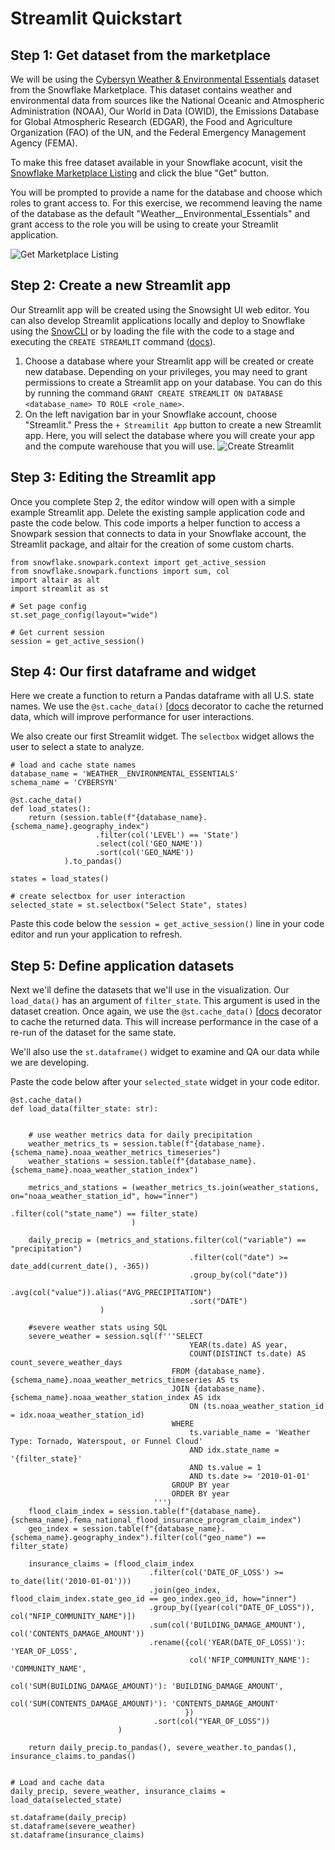# Streamlit Quickstart

## Step 1: Get dataset from the marketplace
We will be using the [Cybersyn Weather & Environmental Essentials](https://app.snowflake.com/marketplace/listing/GZTSZAS2KIM/cybersyn-inc-weather-environmental-essentials?originTab=provider&providerName=Cybersyn%2C%20Inc&profileGlobalName=GZTSZAS2KCS) dataset from the Snowflake Marketplace. This dataset contains weather and environmental data from sources like the National Oceanic and Atmospheric Administration (NOAA), Our World in Data (OWID), the Emissions Database for Global Atmospheric Research (EDGAR), the Food and Agriculture Organization (FAO) of the UN, and the Federal Emergency Management Agency (FEMA). 

To make this free dataset available in your Snowflake acocunt, visit the [Snowflake Marketplace Listing](https://app.snowflake.com/marketplace/listing/GZTSZAS2KIM/cybersyn-inc-weather-environmental-essentials?originTab=provider&providerName=Cybersyn%2C%20Inc&profileGlobalName=GZTSZAS2KCS) and click the blue "Get" button. 

You will be prompted to provide a name for the database and choose which roles to grant access to. For this exercise, we recommend leaving the name of the database as the default "Weather__Environmental_Essentials" and grant access to the role you will be using to create your Streamlit application. 

![Get Marketplace Listing](img/marketplace_get_data.png)

## Step 2: Create a new Streamlit app
Our Streamlit app will be created using the Snowsight UI web editor. You can also develop Streamlit applications locally and deploy to Snowflake using the [SnowCLI](https://docs.snowflake.com/en/user-guide/snowsql) or by loading the file with the code to a stage and executing the `CREATE STREAMLIT` command ([docs](https://docs.snowflake.com/en/sql-reference/sql/create-streamlit)). 

1. Choose a database where your Streamlit app will be created or create new database. Depending on your privileges, you may need to grant permissions to create a Streamlit app on your database. You can do this by running the command `GRANT CREATE STREAMLIT ON DATABASE <database_name> TO ROLE <role_name>`.
2. On the left navigation bar in your Snowflake account, choose "Streamlit." Press the `+ Streamilit App` button to create a new Streamlit app.  Here, you will select the database where you will create your app and the compute warehouse that you will use. ![Create Streamlit](img/create_streamlit.png)

## Step 3: Editing the Streamlit app
Once you complete Step 2, the editor window will open with a simple example Streamlit app. Delete the existing sample application code and paste the code below. This code imports a helper function to access a Snowpark session that connects to data in your Snowflake account, the Streamlit package, and altair for the creation of some custom charts. 
```
from snowflake.snowpark.context import get_active_session
from snowflake.snowpark.functions import sum, col
import altair as alt
import streamlit as st

# Set page config
st.set_page_config(layout="wide")

# Get current session
session = get_active_session()
```

## Step 4: Our first dataframe and widget
Here we create a function to return a Pandas dataframe with all U.S. state names. We use the `@st.cache_data()` [[docs](https://docs.streamlit.io/library/api-reference/performance/st.cache_data) decorator to cache the returned data, which will improve performance for user interactions. 

We also create our first Streamlit widget. The `selectbox` widget allows the user to select a state to analyze.
```
# load and cache state names
database_name = 'WEATHER__ENVIRONMENTAL_ESSENTIALS'
schema_name = 'CYBERSYN'

@st.cache_data()
def load_states():
    return (session.table(f"{database_name}.{schema_name}.geography_index")
                   .filter(col('LEVEL') == 'State')
                   .select(col('GEO_NAME'))
                   .sort(col('GEO_NAME'))      
            ).to_pandas()

states = load_states()

# create selectbox for user interaction
selected_state = st.selectbox("Select State", states)
```

Paste this code below the `session = get_active_session()` line in your code editor and run your application to refresh. 

## Step 5: Define application datasets
Next we'll define the datasets that we'll use in the visualization. Our `load_data()` has an argument of `filter_state`. This argument is used in the dataset creation. Once again, we use the `@st.cache_data()` [[docs](https://docs.streamlit.io/library/api-reference/performance/st.cache_data) decorator to cache the returned data. This will increase performance in the case of a re-run of the dataset for the same state. 

We'll also use the `st.dataframe()` widget to examine and QA our data while we are developing.

Paste the code below after your `selected_state` widget in your code editor.

```
@st.cache_data()
def load_data(filter_state: str):
    

    # use weather metrics data for daily precipitation
    weather_metrics_ts = session.table(f"{database_name}.{schema_name}.noaa_weather_metrics_timeseries")
    weather_stations = session.table(f"{database_name}.{schema_name}.noaa_weather_station_index")

    metrics_and_stations = (weather_metrics_ts.join(weather_stations, on="noaa_weather_station_id", how="inner")
                                              .filter(col("state_name") == filter_state)
                           )

    daily_precip = (metrics_and_stations.filter(col("variable") == "precipitation")
                                        .filter(col("date") >= date_add(current_date(), -365))
                                        .group_by(col("date"))
                                        .avg(col("value")).alias("AVG_PRECIPITATION")
                                        .sort("DATE")
                    )

    #severe weather stats using SQL
    severe_weather = session.sql(f'''SELECT
                                        YEAR(ts.date) AS year,
                                        COUNT(DISTINCT ts.date) AS count_severe_weather_days
                                    FROM {database_name}.{schema_name}.noaa_weather_metrics_timeseries AS ts
                                    JOIN {database_name}.{schema_name}.noaa_weather_station_index AS idx
                                        ON (ts.noaa_weather_station_id = idx.noaa_weather_station_id)
                                    WHERE 
                                        ts.variable_name = 'Weather Type: Tornado, Waterspout, or Funnel Cloud'
                                        AND idx.state_name = '{filter_state}'
                                        AND ts.value = 1
                                        AND ts.date >= '2010-01-01'
                                    GROUP BY year
                                    ORDER BY year
                                ''')
    flood_claim_index = session.table(f"{database_name}.{schema_name}.fema_national_flood_insurance_program_claim_index")
    geo_index = session.table(f"{database_name}.{schema_name}.geography_index").filter(col("geo_name") == filter_state)
    
    insurance_claims = (flood_claim_index
                               .filter(col('DATE_OF_LOSS') >= to_date(lit('2010-01-01')))
                               .join(geo_index, flood_claim_index.state_geo_id == geo_index.geo_id, how="inner")
                               .group_by([year(col("DATE_OF_LOSS")), col("NFIP_COMMUNITY_NAME")])
                               .sum(col('BUILDING_DAMAGE_AMOUNT'), col('CONTENTS_DAMAGE_AMOUNT'))
                               .rename({col('YEAR(DATE_OF_LOSS)'): 'YEAR_OF_LOSS',
                                        col('NFIP_COMMUNITY_NAME'): 'COMMUNITY_NAME',
                                        col('SUM(BUILDING_DAMAGE_AMOUNT)'): 'BUILDING_DAMAGE_AMOUNT',
                                        col('SUM(CONTENTS_DAMAGE_AMOUNT)'): 'CONTENTS_DAMAGE_AMOUNT'
                                       })
                                .sort(col("YEAR_OF_LOSS"))
                        )

    return daily_precip.to_pandas(), severe_weather.to_pandas(), insurance_claims.to_pandas()


# Load and cache data
daily_precip, severe_weather, insurance_claims = load_data(selected_state)

st.dataframe(daily_precip)
st.dataframe(severe_weather)
st.dataframe(insurance_claims)
```
